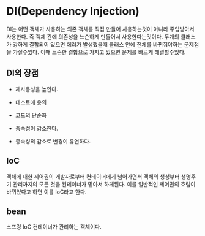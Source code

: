 # DI(Dependency Injection)

DI는 어떤 객체가 사용하는 의존 객체를 직접 만들어 사용하는것이 아니라 주입받아서 사용한다. 즉 객체 간에 의존성을 느슨하게 만들어서 사용한다는것이다.
두개의 클래스가 강하게 결합되어 있으면 에러가 발생했을때 클래스 안에 전체를 바뀌줘야하는 문제점을 가질수있다. 이때 느슨한 결합으로 가지고 있으면 문제를 빠르게 해결할수있다.

<h2>DI의 장점</h2>

* 재사용성을 높인다.

* 테스트에 용의

* 코드의 단순화

* 종속성이 감소한다.

* 종속성의 감소로 변경이 유연하다.

<h2>IoC</h2>

객체에 대한 제어권이 개발자로부터 컨테이너에게 넘어가면서 객체의 생성부터 생명주기 관리까지의 모든 것을 컨테이너가 맡아서 하게된다. 이를 일반적인 제어권의 흐림이 바뀌었다고 하면 이를 IoC라고 한다.

<h2>bean</h2>

스프링 IoC 컨테이너가 관리하는 객체이다. 

